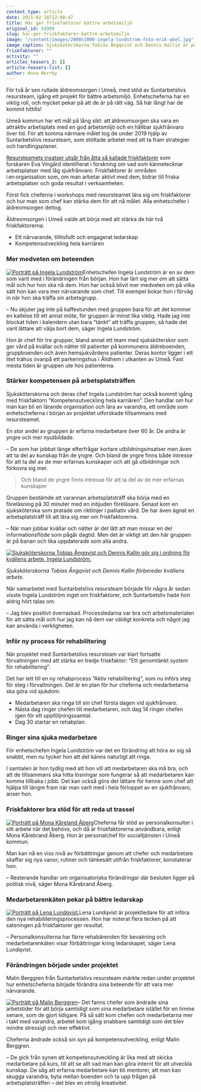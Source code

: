 ```yaml
---
content_type: article
date: 2021-02-16T12:08:47
title: Här ger friskfaktorer bättre arbetsmiljö
original_id: 54909
slug: har-ger-friskfaktorer-battre-arbetsmiljo
image: "/content/images/2000x1000-ingela-lundstrom-foto-erik-abel.jpg"
image_caption: Sjuksköterskorna Tobias Ångqvist och Dennis Kallin är på väg till sina patienter inom äldreomsorgen i Umeå. Deras chef Ingela Lundström har med hjälp av Suntarbetslivs resursteam fått mer kunskaper om hur hon kan vara närvarande som chef.
friskfaktorer: ""
activity: ""
articles_teasers_2: []
article-teasers-list: []
author: Anna Norrby
---
```


För två år sen rullade äldreomsorgen i Umeå, med stöd av Suntarbetslivs resursteam, igång ett projekt för bättre arbetsmiljö. Enhetscheferna har en viktig roll, och mycket pekar på att de är på rätt väg. Så här långt har de kommit hittills!

Umeå kommun har ett mål på lång sikt: att äldreomsorgen ska vara en attraktiv arbetsplats med en god arbetsmiljö och en hållbar sjukfrånvaro över tid. För att komma närmare målet tog de under 2019 hjälp av Suntarbetslivs resursteam, som stöttade arbetet med att ta fram strategier och handlingsplaner.

[Resursteamets insatser utgår från åtta så kallade friskfaktorer](https://www.suntarbetsliv.se/suntarbetslivs-resursteam/om-friskfaktorerna/) som forskaren Eva Vingård identifierat i forskning om vad som kännetecknar arbetsplatser med låg sjukfrånvaro. Friskfaktorer är områden i en organisation som, om man arbetar aktivt med dem, bidrar till friska arbetsplatser och goda resultat i verksamheten.

Först fick cheferna i workshops med resursteamet lära sig om friskfaktorer och hur man som chef kan stärka dem för att nå målet. Alla enhetschefer i äldreomsorgen deltog.

Äldreomsorgen i Umeå valde att börja med att stärka de här två friskfaktorerna:

- Ett närvarande, tillitsfullt och engagerat ledarskap
- Kompetensutveckling hela karriären

### Mer medveten om beteenden

[![Porträtt på Ingela Lundström](https://www.suntarbetsliv.se/wp-content/uploads/2021/02/200x220-ingela-lundstrom-foto-erik-abel.jpg)](https://www.suntarbetsliv.se/wp-content/uploads/2021/02/200x220-ingela-lundstrom-foto-erik-abel.jpg)Enhetschefen Ingela Lundström är en av dem som varit med i förändringen från början. Hon har lärt sig mer om att sätta mål och hur hon ska nå dem. Hon har också blivit mer medveten om på vilka sätt hon kan vara mer närvarande som chef. Till exempel bokar hon i förväg in när hon ska träffa sin arbetsgrupp.

– Nu skjuter jag inte på kaffestunden med gruppen bara för att det kommer en kallelse till ett annat möte, för gruppen är minst lika viktig. Hade jag inte blockat tiden i kalendern utan bara ”tänkt” att träffa gruppen, så hade det varit lättare att välja bort dem, säger Ingela Lundström.

Hon är chef för tre grupper, bland annat ett team med sjuksköterskor som ger vård på kvällar och nätter till patienter på kommunens äldreboenden, gruppboenden och även hemsjukvårdens patienter. Deras kontor ligger i ett litet trähus ovanpå ett parkeringshus i Ålidhem i utkanten av Umeå. Fast mesta tiden är gruppen ute hos patienterna.

### Stärker kompetensen på arbetsplatsträffen

Sjuksköterskorna och deras chef Ingela Lundström har också kommit igång med friskfaktorn “Kompetensutveckling hela karriären”. Den handlar om hur man kan bli en lärande organisation och lära av varandra, ett område som enhetscheferna i början av projektet utforskade tillsammans med resursteamet.

En stor andel av gruppen är erfarna medarbetare över 60 år. De andra är yngre och mer nyutbildade.

– De som har jobbat länge efterfrågar kortare utbildningsinsatser men även att ta del av kunskap från de yngre. Och bland de yngre finns både intresse för att ta del av de mer erfarnas kunskaper och att gå utbildningar och förkovra sig mer.

> Och bland de yngre finns intresse för att ta del av de mer erfarnas kunskaper

Gruppen bestämde att varannan arbetsplatsträff ska börja med en föreläsning på 30 minuter med en inbjuden föreläsare. Senast kom en sjuksköterska som pratade om riktlinjer i palliativ vård. De har även ägnat en arbetsplatsträff till att lära sig mer om friskfaktorerna.

– När man jobbar kvällar och nätter är det lätt att man missar en del informationsflöde som pågår dagtid. Men det är viktigt att den här gruppen är på banan och lika uppdaterade som alla andra.

[![Sjuksköterskorna Tobias Ångqvist och Dennis Kallin gör sig i ordning för kvällens arbete. Ingela Lundström. ](https://www.suntarbetsliv.se/wp-content/uploads/2021/02/750x400-ingela-lundstrom-umea-foto-erik-abel.jpg)](https://www.suntarbetsliv.se/wp-content/uploads/2021/02/750x400-ingela-lundstrom-umea-foto-erik-abel.jpg)

_Sjuksköterskorna Tobias Ångqvist och Dennis Kallin förbereder kvällens arbete._

När samarbetet med Suntarbetslivs resursteam började för några år sedan visste Ingela Lundström inget om friskfaktorer, och Suntarbetsliv hade hon aldrig hört talas om.

– Jag blev positivt överraskad. Processledarna var bra och arbetsmaterialen för att sätta mål och hur jag kan nå dem var väldigt konkreta och något jag kan använda i verkligheten.

### Inför ny process för rehabilitering

När projektet med Suntarbetslivs resursteam var klart fortsatte förvaltningen med att stärka en tredje friskfaktor: “Ett genomtänkt system för rehabilitering”.

Det har lett till en ny rehabprocess ”Aktiv rehabilitering”, som nu införs steg för steg i förvaltningen. Det är en plan för hur cheferna och medarbetarna ska göra vid sjukdom:

- Medarbetaren ska ringa till sin chef första dagen vid sjukfrånvaro.
- Nästa dag ringer chefen till medarbetaren, och dag 14 ringer chefen igen för ett uppföljningssamtal.
- Dag 30 startar en rehabplan.

### Ringer sina sjuka medarbetare

För enhetschefen Ingela Lundström var det en förändring att höra av sig så snabbt, men nu tycker hon att det känns naturligt att ringa.

I samtalen är hon tydlig med att hon vill att medarbetaren ska må bra, och att de tillsammans ska hitta lösningar som fungerar så att medarbetaren kan komma tillbaka i jobb. Det kan också göra det lättare för henne som chef att hjälpa till längre fram när man varit med i hela förloppet av en sjukfrånvaro, anser hon.

### Friskfaktorer bra stöd för att reda ut trassel

[![Porträtt på Mona Kåreland Åberg](https://www.suntarbetsliv.se/wp-content/uploads/2021/02/200x220-mona-kareland-aberg-umea.jpg)](https://www.suntarbetsliv.se/wp-content/uploads/2021/02/200x220-mona-kareland-aberg-umea.jpg)Cheferna får stöd av personalkonsulter i sitt arbete när det behövs, och då är friskfaktorerna användbara, enligt Mona Kårebrand Åberg. Hon är personalchef för socialtjänsten i Umeå kommun.

Man kan nå en viss nivå av förbättringar genom att chefer och medarbetare skaffar sig nya vanor, rutiner och tänkesätt utifrån friskfaktorer, konstaterar hon.

– Resterande handlar om organisatoriska förändringar där besluten ligger på politisk nivå, säger Mona Kårebrand Åberg.

### Medarbetarenkäten pekar på bättre ledarskap

[![Porträtt på Lena Lundqvist.](https://www.suntarbetsliv.se/wp-content/uploads/2021/02/200x220-lena-lundqvist-umea.jpg)](https://www.suntarbetsliv.se/wp-content/uploads/2021/02/200x220-lena-lundqvist-umea.jpg)Lena Lundqvist är projektledare för att införa den nya rehabiliteringsprocessen. Hon har noterat flera tecken på att satsningen på friskfaktorer ger resultat.

– Personalkonsulterna har färre rehabärenden för bevakning och medarbetarenkäten visar förbättringar kring ledarskapet, säger Lena Lundqvist.

### Förändringen började under projektet

Malin Berggren från Suntarbetslivs resursteam märkte redan under projektet hur enhetscheferna började förändra sina beteende för att vara mer närvarande.

[![Porträtt på Malin Berggren](https://www.suntarbetsliv.se/wp-content/uploads/2020/01/200x220-Malin-Berggren-foto-kristofer-samuelsson.jpg)](https://www.suntarbetsliv.se/wp-content/uploads/2020/01/200x220-Malin-Berggren-foto-kristofer-samuelsson.jpg)– Det fanns chefer som ändrade sina arbetstider för att börja samtidigt som sina medarbetare istället för en timme senare, som de gjort tidigare. På så sätt kom chefen och medarbetarna mer i takt med varandra, arbetet kom igång snabbare samtidigt som det blev mindre stressigt och mer effektivt.

Cheferna ändrade också sin syn på kompetensutveckling, enligt Malin Berggren.

– De gick från synen att kompetensutveckling är lika med att skicka medarbetare på kurs, till att se allt vad man kan göra internt för att utveckla kunskap. De såg att erfarna medarbetare kan bli mentorer, att man kan skugga varandra, byta mellan boenden och ta upp frågan på arbetsplatsträffen – det blev en otrolig kreativitet.
